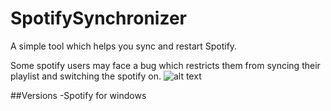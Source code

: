# SpotifySynchronizer
A simple tool which helps you sync and restart Spotify.

Some spotify users may face a bug which restricts them from syncing their playlist and switching the spotify on.
![alt text](https://i.imgur.com/0O2cmnZ.png)

##Versions
-Spotify for windows
